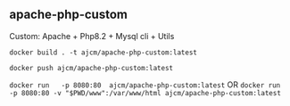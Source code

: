 ## apache-php-custom

Custom: Apache + Php8.2 + Mysql cli + Utils

`docker build . -t ajcm/apache-php-custom:latest`

`docker push ajcm/apache-php-custom:latest`

`docker run   -p 8080:80  ajcm/apache-php-custom:latest`
OR
`docker run   -p 8080:80 -v "$PWD/www":/var/www/html ajcm/apache-php-custom:latest`


